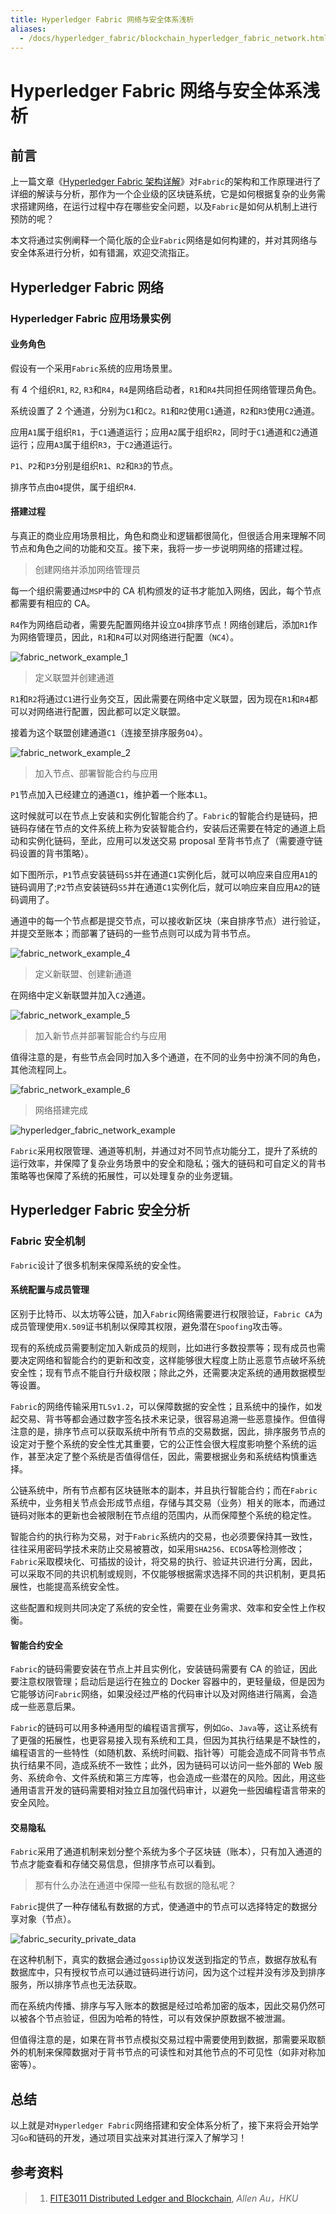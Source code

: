 ```yaml
---
title: Hyperledger Fabric 网络与安全体系浅析
aliases:
  - /docs/hyperledger_fabric/blockchain_hyperledger_fabric_network.html
---
```


# Hyperledger Fabric 网络与安全体系浅析

## 前言

上一篇文章《[Hyperledger Fabric 架构详解](https://www.pseudoyu.com/zh/2021/03/20/blockchain_hyperledger_fabric_structure/)》对`Fabric`的架构和工作原理进行了详细的解读与分析，那作为一个企业级的区块链系统，它是如何根据复杂的业务需求搭建网络，在运行过程中存在哪些安全问题，以及`Fabric`是如何从机制上进行预防的呢？

本文将通过实例阐释一个简化版的企业`Fabric`网络是如何构建的，并对其网络与安全体系进行分析，如有错漏，欢迎交流指正。

## Hyperledger Fabric 网络

### Hyperledger Fabric 应用场景实例

#### 业务角色

假设有一个采用`Fabric`系统的应用场景里。

有 4 个组织`R1`, `R2`, `R3`和`R4`，`R4`是网络启动者，`R1`和`R4`共同担任网络管理员角色。

系统设置了 2 个通道，分别为`C1`和`C2`。`R1`和`R2`使用`C1`通道，`R2`和`R3`使用`C2`通道。

应用`A1`属于组织`R1`，于`C1`通道运行；应用`A2`属于组织`R2`，同时于`C1`通道和`C2`通道运行；应用`A3`属于组织`R3`，于`C2`通道运行。

`P1`、`P2`和`P3`分别是组织`R1`、`R2`和`R3`的节点。

排序节点由`O4`提供，属于组织`R4`.

#### 搭建过程

与真正的商业应用场景相比，角色和商业和逻辑都很简化，但很适合用来理解不同节点和角色之间的功能和交互。接下来，我将一步一步说明网络的搭建过程。

> 创建网络并添加网络管理员

每一个组织需要通过`MSP`中的 CA 机构颁发的证书才能加入网络，因此，每个节点都需要有相应的 CA。

`R4`作为网络启动者，需要先配置网络并设立`O4`排序节点！网络创建后，添加`R1`作为网络管理员，因此，`R1`和`R4`可以对网络进行配置（`NC4`）。

![fabric_network_example_1](https://image.pseudoyu.com/images/fabric_network_example_1.png)

> 定义联盟并创建通道

`R1`和`R2`将通过`C1`进行业务交互，因此需要在网络中定义联盟，因为现在`R1`和`R4`都可以对网络进行配置，因此都可以定义联盟。

接着为这个联盟创建通道`C1`（连接至排序服务`O4`）。

![fabric_network_example_2](https://image.pseudoyu.com/images/fabric_network_example_2.png)

> 加入节点、部署智能合约与应用

`P1`节点加入已经建立的通道`C1`，维护着一个账本`L1`。

这时候就可以在节点上安装和实例化智能合约了。`Fabric`的智能合约是链码，把链码存储在节点的文件系统上称为安装智能合约，安装后还需要在特定的通道上启动和实例化链码，至此，应用可以发送交易 proposal 至背书节点了（需要遵守链码设置的背书策略）。

如下图所示，`P1`节点安装链码`S5`并在通道`C1`实例化后，就可以响应来自应用`A1`的链码调用了;`P2`节点安装链码`S5`并在通道`C1`实例化后，就可以响应来自应用`A2`的链码调用了。

通道中的每一个节点都是提交节点，可以接收新区块（来自排序节点）进行验证，并提交至账本；而部署了链码的一些节点则可以成为背书节点。

![fabric_network_example_4](https://image.pseudoyu.com/images/fabric_network_example_4.png)

> 定义新联盟、创建新通道

在网络中定义新联盟并加入`C2`通道。

![fabric_network_example_5](https://image.pseudoyu.com/images/fabric_network_example_5.png)

> 加入新节点并部署智能合约与应用

值得注意的是，有些节点会同时加入多个通道，在不同的业务中扮演不同的角色，其他流程同上。

![fabric_network_example_6](https://image.pseudoyu.com/images/fabric_network_example_6.png)

> 网络搭建完成

![hyperledger_fabric_network_example](https://image.pseudoyu.com/images/hyperledger_fabric_network_example.png)

`Fabric`采用权限管理、通道等机制，并通过对不同节点功能分工，提升了系统的运行效率，并保障了复杂业务场景中的安全和隐私；强大的链码和可自定义的背书策略等也保障了系统的拓展性，可以处理复杂的业务逻辑。

## Hyperledger Fabric 安全分析

### Fabric 安全机制

`Fabric`设计了很多机制来保障系统的安全性。

#### 系统配置与成员管理

区别于比特币、以太坊等公链，加入`Fabric`网络需要进行权限验证，`Fabric CA`为成员管理使用`X.509`证书机制以保障其权限，避免潜在`Spoofing`攻击等。

现有的系统成员需要制定加入新成员的规则，比如进行多数投票等；现有成员也需要决定网络和智能合约的更新和改变，这样能够很大程度上防止恶意节点破坏系统安全性；现有节点不能自行升级权限；除此之外，还需要决定系统的通用数据模型等设置。

`Fabric`的网络传输采用`TLSv1.2`，可以保障数据的安全性；且系统中的操作，如发起交易、背书等都会通过数字签名技术来记录，很容易追溯一些恶意操作。但值得注意的是，排序节点可以获取系统中所有节点的交易数据，因此，排序服务节点的设定对于整个系统的安全性尤其重要，它的公正性会很大程度影响整个系统的运作，甚至决定了整个系统是否值得信任，因此，需要根据业务和系统结构慎重选择。

公链系统中，所有节点都有区块链账本的副本，并且执行智能合约；而在`Fabric`系统中，业务相关节点会形成节点组，存储与其交易（业务）相关的账本，而通过链码对账本的更新也会被限制在节点组的范围内，从而保障整个系统的稳定性。

智能合约的执行称为交易，对于`Fabric`系统内的交易，也必须要保持其一致性，往往采用密码学技术来防止交易被篡改，如采用`SHA256`、`ECDSA`等检测修改；`Fabric`采取模块化、可插拔的设计，将交易的执行、验证共识进行分离，因此，可以采取不同的共识机制或规则，不仅能够根据需求选择不同的共识机制，更具拓展性，也能提高系统安全性。

这些配置和规则共同决定了系统的安全性，需要在业务需求、效率和安全性上作权衡。

#### 智能合约安全

`Fabric`的链码需要安装在节点上并且实例化，安装链码需要有 CA 的验证，因此要注意权限管理；启动后是运行在独立的 Docker 容器中的，更轻量级，但是因为它能够访问`Fabric`网络，如果没经过严格的代码审计以及对网络进行隔离，会造成一些恶意后果。

`Fabric`的链码可以用多种通用型的编程语言撰写，例如`Go`、`Java`等，这让系统有了更强的拓展性，也更容易接入现有系统和工具，但因为其执行结果是不缺性的，编程语言的一些特性（如随机数、系统时间戳、指针等）可能会造成不同背书节点执行结果不同，造成系统不一致性；此外，因为链码可以访问一些外部的 Web 服务、系统命令、文件系统和第三方库等，也会造成一些潜在的风险。因此，用这些通用语言开发的链码需要相对独立且加强代码审计，以避免一些因编程语言带来的安全风险。

#### 交易隐私

`Fabric`采用了通道机制来划分整个系统为多个子区块链（账本），只有加入通道的节点才能查看和存储交易信息，但排序节点可以看到。

> 那有什么办法在通道中保障一些私有数据的隐私呢？

`Fabric`提供了一种存储私有数据的方式，使通道中的节点可以选择特定的数据分享对象（节点）。

![fabric_security_private_data](https://image.pseudoyu.com/images/fabric_security_private_data.png)

在这种机制下，真实的数据会通过`gossip`协议发送到指定的节点，数据存放私有数据库中，只有授权节点可以通过链码进行访问，因为这个过程并没有涉及到排序服务，所以排序节点也无法获取。

而在系统内传播、排序与写入账本的数据是经过哈希加密的版本，因此交易仍然可以被各个节点验证，但因为哈希的特性，可以有效保护原数据不被泄漏。

但值得注意的是，如果在背书节点模拟交易过程中需要使用到数据，那需要采取额外的机制来保障数据对于背书节点的可读性和对其他节点的不可见性（如非对称加密等）。

## 总结

以上就是对`Hyperledger Fabric`网络搭建和安全体系分析了，接下来将会开始学习`Go`和链码的开发，通过项目实战来对其进行深入了解学习！

## 参考资料

> 1. [FITE3011 Distributed Ledger and Blockchain](https://www.cs.hku.hk/index.php/programmes/course-offered?infile=2019/fite3011.html), *Allen Au，HKU*
